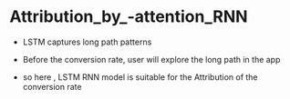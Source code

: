 # Attribution_by_-attention_RNN


- LSTM captures long path patterns

- Before the conversion rate, user will explore the long path in the app

- so here , LSTM RNN model is suitable for the Attribution of the conversion rate
